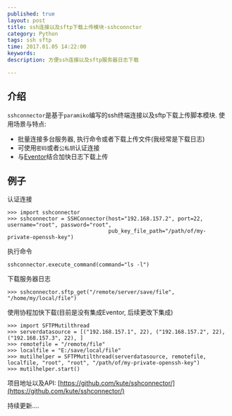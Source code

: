 ```yaml
---
published: true
layout: post
title: ssh连接以及sftp下载上传模块-sshconnctor
category: Python
tags: ssh sftp
time: 2017.01.05 14:22:00
keywords: 
description: 方便ssh连接以及sftp服务器日志下载

---
```


## 介绍

  `sshconnector`是基于`paramiko`编写的ssh终端连接以及sftp下载上传脚本模块.
  使用场景与特点:
  - 批量连接多台服务器, 执行命令或者下载上传文件(我经常是下载日志)
  - 可使用`密码`或者`公私钥`认证连接
  - 与[Eventor](https://kute.github.io/2017/01/05/Python-Eventor.html)结合加快日志下载上传
  
## 例子

  认证连接
  
    >>> import sshconnector
    >>> sshconnector = SSHConnector(host="192.168.157.2", port=22, username="root", password="root",
                                    pub_key_file_path="/path/of/my-private-openssh-key")
                                   
  执行命令
  
    sshconnector.execute_command(command="ls -l")
    
  下载服务器日志
  
    >>> sshconnector.sftp_get("/remote/server/save/file", "/home/my/local/file")
    
  使用协程加快下载(目前是没有集成Eventor, 后续更改下集成)
  
    >>> import SFTPMutilthread
    >>> serverdatasource = [("192.168.157.1", 22), ("192.168.157.2", 22), ("192.168.157.3", 22), ]
    >>> remotefile = "/remote/file"
    >>> localfile = "E:/save/local/file"
    >>> mutilhelper = SFTPMutilthread(serverdatasource, remotefile, localfile, "root", "root", "/path/of/my-private-openssh-key")
    >>> mutilhelper.start()

  
项目地址以及API: [https://github.com/kute/sshconnector/](https://github.com/kute/sshconnector/)

持续更新....